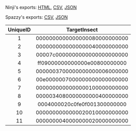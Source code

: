 Ninji's exports: [HTML](https://wuffs.org/acnh/bcsv_160/html/MysteryTourInsectParam.html), [CSV](https://wuffs.org/acnh/bcsv_160/csv/MysteryTourInsectParam.csv), [JSON](https://wuffs.org/acnh/bcsv_160/json/MysteryTourInsectParam.json)

Spazzy's exports: [CSV](https://github.com/McSpazzy/acnh-csv/blob/master/MysteryTourInsectParam.csv), [JSON](https://github.com/McSpazzy/acnh-json/blob/master/MysteryTourInsectParam.json)

| UniqueID | TargetInsect |
|:--:|:--:|
| 1 | 0000000000000000080000000000 | 
| 2 | 0000000000000000040000000000 | 
| 3 | 00007c0000000000000000000000 | 
| 4 | ff09000000000000e00800000000 | 
| 5 | 0000003700000000000006000000 | 
| 6 | 00e0000007000000000000000000 | 
| 7 | 0000000000000000100000000000 | 
| 8 | 0000034080000000000400000000 | 
| 9 | 0004000020c0fe0f001300000000 | 
| 10 | 0000000000000020010000000000 | 
| 11 | 0000000040000000020000000000 | 
